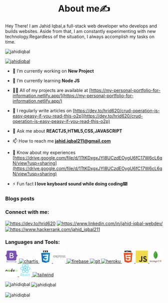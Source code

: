 <h1 align="center">About me✍️</h1>
<p>Hey There! I am Jahid Iqbal,a full-stack web developer who develops and builds websites. Aside from that, I am constantly experimenting with new technology.Regardless of the situation, I always accomplish my tasks on time.</p>

<p align="left"> <img src="https://komarev.com/ghpvc/?username=jahidiqbal&label=Profile%20views&color=0e75b6&style=flat" alt="jahidiqbal" /> </p>

<p align="left"> <a href="https://github.com/ryo-ma/github-profile-trophy"><img src="https://github-profile-trophy.vercel.app/?username=jahidiqbal" alt="jahidiqbal" /></a> </p>

- 🔭 I’m currently working on **New Project**

- 🌱 I’m currently learning **Node JS**

- 👨‍💻 All of my projects are available at [https://my-personal-portfolio-for-information.netlify.app/](https://my-personal-portfolio-for-information.netlify.app/)

- 📝 I regularly write articles on [https://dev.to/hrid620/crud-operation-is-easy-peasy-if-you-read-this-o2p](https://dev.to/hrid620/crud-operation-is-easy-peasy-if-you-read-this-o2p)

- 💬 Ask me about **REACTJS,HTML5,CSS,JAVASCRIPT**

- 📫 How to reach me **jahid.iqbal211@gmail.com**

- 📄 Know about my experiences [https://drive.google.com/file/d/1TtKDxgxJYI8UCzdEOygU6fC17W6cL6qN/view?usp=sharing](https://drive.google.com/file/d/1TtKDxgxJYI8UCzdEOygU6fC17W6cL6qN/view?usp=sharing)

- ⚡ Fun fact **I love keyboard sound while doing coding⌨️**

### Blogs posts
<!-- BLOG-POST-LIST:START -->
<!-- BLOG-POST-LIST:END -->

<h3 align="left">Connect with me:</h3>
<p align="left">
<a href="https://dev.to/hrid620" target="blank"><img align="center" src="https://raw.githubusercontent.com/rahuldkjain/github-profile-readme-generator/master/src/images/icons/Social/devto.svg" alt="https://dev.to/hrid620" height="30" width="40" /></a>
<a href="https://www.linkedin.com/in/jahid-iqbal-webdev/" target="blank"><img align="center" src="https://raw.githubusercontent.com/rahuldkjain/github-profile-readme-generator/master/src/images/icons/Social/linked-in-alt.svg" alt="https://www.linkedin.com/in/jahid-iqbal-webdev/" height="30" width="40" /></a>
<a href="https://www.hackerrank.com/jahid_iqbal211" target="blank"><img align="center" src="https://raw.githubusercontent.com/rahuldkjain/github-profile-readme-generator/master/src/images/icons/Social/hackerrank.svg" alt="https://www.hackerrank.com/jahid_iqbal211" height="30" width="40" /></a>
</p>
<h3 align="left">Languages and Tools:</h3>
<p align="left"> <a href="https://getbootstrap.com" target="_blank" rel="noreferrer"> <img src="https://raw.githubusercontent.com/devicons/devicon/master/icons/bootstrap/bootstrap-plain-wordmark.svg" alt="bootstrap" width="40" height="40"/> </a> <a href="https://www.chartjs.org" target="_blank" rel="noreferrer"> <img src="https://www.chartjs.org/media/logo-title.svg" alt="chartjs" width="40" height="40"/> </a> <a href="https://www.w3schools.com/css/" target="_blank" rel="noreferrer"> <img src="https://raw.githubusercontent.com/devicons/devicon/master/icons/css3/css3-original-wordmark.svg" alt="css3" width="40" height="40"/> </a> <a href="https://expressjs.com" target="_blank" rel="noreferrer"> <img src="https://raw.githubusercontent.com/devicons/devicon/master/icons/express/express-original-wordmark.svg" alt="express" width="40" height="40"/> </a> <a href="https://firebase.google.com/" target="_blank" rel="noreferrer"> <img src="https://www.vectorlogo.zone/logos/firebase/firebase-icon.svg" alt="firebase" width="40" height="40"/> </a> <a href="https://git-scm.com/" target="_blank" rel="noreferrer"> <img src="https://www.vectorlogo.zone/logos/git-scm/git-scm-icon.svg" alt="git" width="40" height="40"/> </a> <a href="https://heroku.com" target="_blank" rel="noreferrer"> <img src="https://www.vectorlogo.zone/logos/heroku/heroku-icon.svg" alt="heroku" width="40" height="40"/> </a> <a href="https://www.w3.org/html/" target="_blank" rel="noreferrer"> <img src="https://raw.githubusercontent.com/devicons/devicon/master/icons/html5/html5-original-wordmark.svg" alt="html5" width="40" height="40"/> </a> <a href="https://developer.mozilla.org/en-US/docs/Web/JavaScript" target="_blank" rel="noreferrer"> <img src="https://raw.githubusercontent.com/devicons/devicon/master/icons/javascript/javascript-original.svg" alt="javascript" width="40" height="40"/> </a> <a href="https://www.mongodb.com/" target="_blank" rel="noreferrer"> <img src="https://raw.githubusercontent.com/devicons/devicon/master/icons/mongodb/mongodb-original-wordmark.svg" alt="mongodb" width="40" height="40"/> </a> <a href="https://nodejs.org" target="_blank" rel="noreferrer"> <img src="https://raw.githubusercontent.com/devicons/devicon/master/icons/nodejs/nodejs-original-wordmark.svg" alt="nodejs" width="40" height="40"/> </a> <a href="https://reactjs.org/" target="_blank" rel="noreferrer"> <img src="https://raw.githubusercontent.com/devicons/devicon/master/icons/react/react-original-wordmark.svg" alt="react" width="40" height="40"/> </a> <a href="https://tailwindcss.com/" target="_blank" rel="noreferrer"> <img src="https://www.vectorlogo.zone/logos/tailwindcss/tailwindcss-icon.svg" alt="tailwind" width="40" height="40"/> </a> </p>

<p><img align="left" src="https://github-readme-stats.vercel.app/api/top-langs?username=jahidiqbal&show_icons=true&locale=en&layout=compact" alt="jahidiqbal" /></p>

<p>&nbsp;<img align="center" src="https://github-readme-stats.vercel.app/api?username=jahidiqbal&show_icons=true&locale=en" alt="jahidiqbal" /></p>

<p><img align="center" src="https://github-readme-streak-stats.herokuapp.com/?user=jahidiqbal&" alt="jahidiqbal" /></p>
